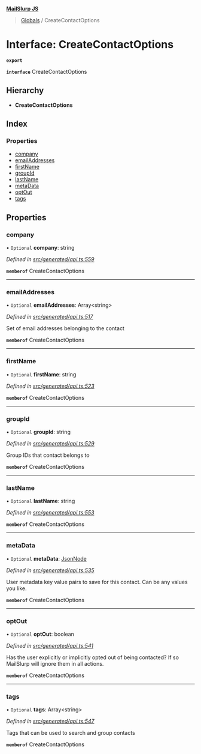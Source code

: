 **[MailSlurp JS](../README.md)**

> [Globals](../README.md) / CreateContactOptions

# Interface: CreateContactOptions

**`export`** 

**`interface`** CreateContactOptions

## Hierarchy

* **CreateContactOptions**

## Index

### Properties

* [company](createcontactoptions.md#company)
* [emailAddresses](createcontactoptions.md#emailaddresses)
* [firstName](createcontactoptions.md#firstname)
* [groupId](createcontactoptions.md#groupid)
* [lastName](createcontactoptions.md#lastname)
* [metaData](createcontactoptions.md#metadata)
* [optOut](createcontactoptions.md#optout)
* [tags](createcontactoptions.md#tags)

## Properties

### company

• `Optional` **company**: string

*Defined in [src/generated/api.ts:559](https://github.com/mailslurp/mailslurp-client/blob/aab6cee/src/generated/api.ts#L559)*

**`memberof`** CreateContactOptions

___

### emailAddresses

• `Optional` **emailAddresses**: Array\<string>

*Defined in [src/generated/api.ts:517](https://github.com/mailslurp/mailslurp-client/blob/aab6cee/src/generated/api.ts#L517)*

Set of email addresses belonging to the contact

**`memberof`** CreateContactOptions

___

### firstName

• `Optional` **firstName**: string

*Defined in [src/generated/api.ts:523](https://github.com/mailslurp/mailslurp-client/blob/aab6cee/src/generated/api.ts#L523)*

**`memberof`** CreateContactOptions

___

### groupId

• `Optional` **groupId**: string

*Defined in [src/generated/api.ts:529](https://github.com/mailslurp/mailslurp-client/blob/aab6cee/src/generated/api.ts#L529)*

Group IDs that contact belongs to

**`memberof`** CreateContactOptions

___

### lastName

• `Optional` **lastName**: string

*Defined in [src/generated/api.ts:553](https://github.com/mailslurp/mailslurp-client/blob/aab6cee/src/generated/api.ts#L553)*

**`memberof`** CreateContactOptions

___

### metaData

• `Optional` **metaData**: [JsonNode](jsonnode.md)

*Defined in [src/generated/api.ts:535](https://github.com/mailslurp/mailslurp-client/blob/aab6cee/src/generated/api.ts#L535)*

User metadata key value pairs to save for this contact. Can be any values you like.

**`memberof`** CreateContactOptions

___

### optOut

• `Optional` **optOut**: boolean

*Defined in [src/generated/api.ts:541](https://github.com/mailslurp/mailslurp-client/blob/aab6cee/src/generated/api.ts#L541)*

Has the user explicitly or implicitly opted out of being contacted? If so MailSlurp will ignore them in all actions.

**`memberof`** CreateContactOptions

___

### tags

• `Optional` **tags**: Array\<string>

*Defined in [src/generated/api.ts:547](https://github.com/mailslurp/mailslurp-client/blob/aab6cee/src/generated/api.ts#L547)*

Tags that can be used to search and group contacts

**`memberof`** CreateContactOptions
